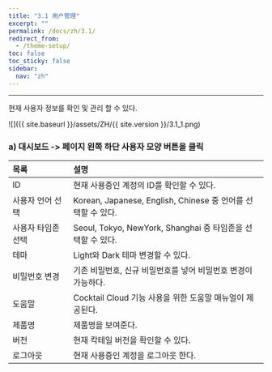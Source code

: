 ```yaml
---
title: "3.1 用户管理"
excerpt: ""
permalink: /docs/zh/3.1/
redirect_from:
  - /theme-setup/
toc: false
toc_sticky: false
sidebar:
  nav: "zh"
---
```


---
현재 사용자 정보를 확인 및 관리 할 수 있다.

![]({{ site.baseurl }}/assets/ZH/{{ site.version }}/3.1_1.png)

### a\)    대시보드 -&gt; 페이지 왼쪽 하단 사용자 모양 버튼을 클릭

| 목록         | 설명                                                 |
| :--------- | :------------------------------------------------- |
| ID         | 현재 사용중인 계정의 ID를 확인할 수 있다.                          |
| 사용자 언어 선택  | Korean, Japanese, English, Chinese 중 언어를 선택할 수 있다. |
| 사용자 타임존 선택 | Seoul, Tokyo, NewYork, Shanghai 중 타임존을 선택할 수 있다.   |
| 테마         | Light와 Dark 테마 변경할 수 있다.                           |
| 비밀번호 변경    | 기존 비밀번호, 신규 비밀번호를 넣어 비밀번호 변경이 가능하다.                |
| 도움말        | Cocktail Cloud 기능 사용을 위한 도움말 매뉴얼이 제공된다.            |
| 제품명        | 제품명을 보여준다.                                         |
| 버전         | 현재 칵테일 버전을 확인할 수 있다.                               |
| 로그아웃       | 현재 사용중인 계정을 로그아웃 한다.                               |
